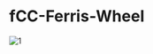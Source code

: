 # fCC-Ferris-Wheel

![1](https://github.com/IfeoluwaDorcas/fCC-Ferris-Wheel/assets/105066407/b52d970c-1d9e-455a-b3bf-b39ac92c8ca1)
